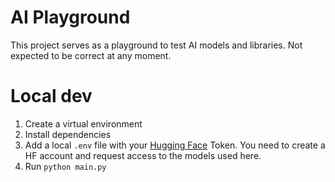 # AI Playground

This project serves as a playground to test AI models and libraries. Not expected to be correct at any moment.

# Local dev
1. Create a virtual environment
1. Install dependencies
1. Add a local `.env` file with your [Hugging Face](https://huggingface.co/) Token. You need to create a HF account and request access to the models used here.
1. Run `python main.py`